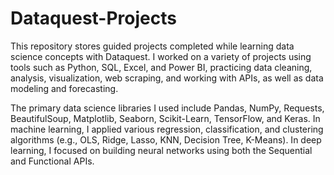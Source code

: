 # Dataquest-Projects

This repository stores guided projects completed while learning data science concepts with Dataquest. I worked on a variety of projects using tools such as Python, SQL, Excel, and Power BI, practicing data cleaning, analysis, visualization, web scraping, and working with APIs, as well as data modeling and forecasting.

The primary data science libraries I used include Pandas, NumPy, Requests, BeautifulSoup, Matplotlib, Seaborn, Scikit-Learn, TensorFlow, and Keras. In machine learning, I applied various regression, classification, and clustering algorithms (e.g., OLS, Ridge, Lasso, KNN, Decision Tree, K-Means). In deep learning, I focused on building neural networks using both the Sequential and Functional APIs.
